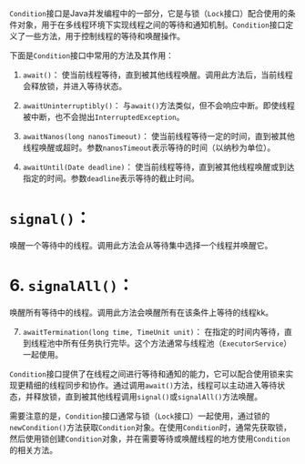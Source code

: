 `Condition`接口是Java并发编程中的一部分，它是与锁（`Lock`接口）配合使用的条件对象，用于在多线程环境下实现线程之间的等待和通知机制。`Condition`接口定义了一些方法，用于控制线程的等待和唤醒操作。

下面是`Condition`接口中常用的方法及其作用：

1. `await()`：
   使当前线程等待，直到被其他线程唤醒。调用此方法后，当前线程会释放锁，并进入等待状态。

2. `awaitUninterruptibly()`：
   与`await()`方法类似，但不会响应中断。即使线程被中断，也不会抛出`InterruptedException`。

3. `awaitNanos(long nanosTimeout)`：
   使当前线程等待一定的时间，直到被其他线程唤醒或超时。参数`nanosTimeout`表示等待的时间（以纳秒为单位）。

4. `awaitUntil(Date deadline)`：
   使当前线程等待，直到被其他线程唤醒或到达指定的时间。参数`deadline`表示等待的截止时间。

# `signal()`：
   唤醒一个等待中的线程。调用此方法会从等待集中选择一个线程并唤醒它。

# 6. `signalAll()`：
   唤醒所有等待中的线程。调用此方法会唤醒所有在该条件上等待的线程kk。

7. `awaitTermination(long time, TimeUnit unit)`：
   在指定的时间内等待，直到线程池中所有任务执行完毕。这个方法通常与线程池（`ExecutorService`）一起使用。

`Condition`接口提供了在线程之间进行等待和通知的能力，它可以配合使用锁来实现更精细的线程同步和协作。通过调用`await()`方法，线程可以主动进入等待状态，并释放锁，直到被其他线程调用`signal()`或`signalAll()`方法唤醒。

需要注意的是，`Condition`接口通常与锁（`Lock`接口）一起使用，通过锁的`newCondition()`方法获取`Condition`对象。在使用`Condition`时，通常先获取锁，然后使用锁创建`Condition`对象，并在需要等待或唤醒线程的地方使用`Condition`的相关方法。